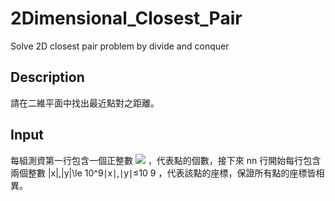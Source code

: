 # 2Dimensional_Closest_Pair
Solve 2D closest pair problem by divide and conquer

## Description
請在二維平面中找出最近點對之距離。

## Input
每組測資第一行包含一個正整數  ![](https://latex.codecogs.com/gif.latex?2\leqn)
 ，代表點的個數，接下來 nn 行開始每行包含兩個整數 |x|,|y|\le 10^9∣x∣,∣y∣≤10 
9
 ，代表該點的座標，保證所有點的座標皆相異。
